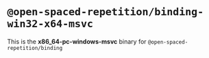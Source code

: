 # `@open-spaced-repetition/binding-win32-x64-msvc`

This is the **x86_64-pc-windows-msvc** binary for `@open-spaced-repetition/binding`
